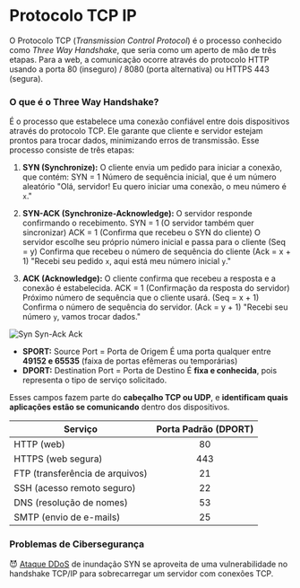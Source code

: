 # Protocolo TCP IP

O Protocolo TCP (*Transmission Control Protocol*) é o processo conhecido como *Three Way Handshake*, que seria como um aperto de mão de três etapas. Para a web, a comunicação ocorre através do protocolo HTTP usando a porta 80 (inseguro) / 8080 (porta alternativa) ou HTTPS 443 (segura).
### O que é o Three Way Handshake?
É o processo que estabelece uma conexão confiável entre dois dispositivos através do protocolo TCP. Ele garante que cliente e servidor estejam prontos para trocar dados, minimizando erros de transmissão. Esse processo consiste de três etapas:
1. **SYN (Synchronize):** O cliente envia um pedido para iniciar a conexão, que contém:
	SYN = 1
	Número de sequência inicial, que é um número aleatório
	"Olá, servidor! Eu quero iniciar uma conexão, o meu número é `x`."

2. **SYN-ACK (Synchronize-Acknowledge):** O servidor responde confirmando o recebimento.
	SYN = 1 (O servidor também quer sincronizar)
	ACK = 1 (Confirma que recebeu o SYN do cliente)
	O servidor escolhe seu próprio número inicial e passa para o cliente (Seq = y)
	Confirma que recebeu o número de sequência do cliente (Ack = x + 1)
	"Recebi seu pedido `x`, aqui está meu número inicial `y`."

3. **ACK (Acknowledge):** O cliente confirma que recebeu a resposta e a conexão é estabelecida.
	ACK = 1 (Confirmação da resposta do servidor)
	Próximo número de sequência que o cliente usará. (Seq = x + 1)
	Confirma o número de sequência do servidor. (Ack = y + 1)
	"Recebi seu número `y`, vamos trocar dados."

![Syn Syn-Ack Ack](syn-synack-ack.jpeg)

- **SPORT:** Source Port = Porta de Origem 
	É uma porta qualquer entre **49152 e 65535** (faixa de portas efêmeras ou temporárias)
- **DPORT:** Destination Port = Porta de Destino
	É **fixa e conhecida**, pois representa o tipo de serviço solicitado.

Esses campos fazem parte do **cabeçalho TCP ou UDP**, e **identificam quais aplicações estão se comunicando** dentro dos dispositivos.

| Serviço                         | Porta Padrão (DPORT) |
| ------------------------------- | :------------------: |
| HTTP (web)                      |          80          |
| HTTPS (web segura)              |         443          |
| FTP (transferência de arquivos) |          21          |
| SSH (acesso remoto seguro)      |          22          |
| DNS (resolução de nomes)        |          53          |
| SMTP (envio de e-mails)         |          25          |

### Problemas de Cibersegurança

😈 [Ataque DDoS](Ataque%20DDoS.md) de inundação SYN se aproveita de uma vulnerabilidade no handshake TCP/IP para sobrecarregar um servidor com conexões TCP.

